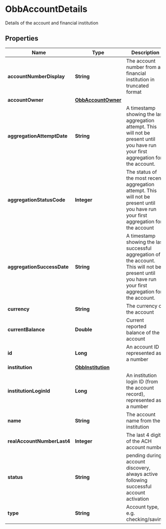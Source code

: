 

# ObbAccountDetails

Details of the account and financial institution

## Properties

| Name | Type | Description | Notes |
|------------ | ------------- | ------------- | -------------|
|**accountNumberDisplay** | **String** | The account number from a financial institution in truncated format |  [optional] |
|**accountOwner** | [**ObbAccountOwner**](ObbAccountOwner.md) |  |  |
|**aggregationAttemptDate** | **String** | A timestamp showing the last aggregation attempt. This will not be present until you have run your first aggregation for the account. |  [optional] |
|**aggregationStatusCode** | **Integer** | The status of the most recent aggregation attempt. This will not be present until you have run your first aggregation for the account |  [optional] |
|**aggregationSuccessDate** | **String** | A timestamp showing the last successful aggregation of the account. This will not be present until you have run your first aggregation for the account. |  [optional] |
|**currency** | **String** | The currency of the account |  [optional] |
|**currentBalance** | **Double** | Current reported balance of the account |  [optional] |
|**id** | **Long** | An account ID represented as a number |  |
|**institution** | [**ObbInstitution**](ObbInstitution.md) |  |  |
|**institutionLoginId** | **Long** | An institution login ID (from the account record), represented as a number |  [optional] |
|**name** | **String** | The account name from the institution |  [optional] |
|**realAccountNumberLast4** | **Integer** | The last 4 digits of the ACH account number |  [optional] |
|**status** | **String** | pending during account discovery, always active following successful account activation |  [optional] |
|**type** | **String** | Account type, e.g. checking/saving |  [optional] |



